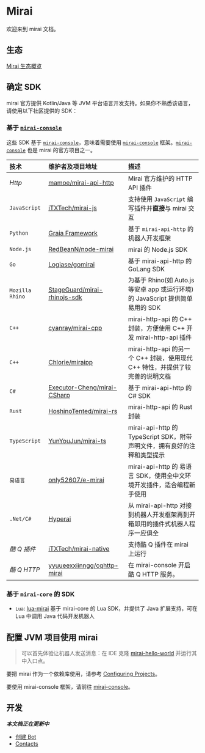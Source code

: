 # Mirai

欢迎来到 mirai 文档。

## 生态

[Mirai 生态概览](mirai-ecology.md)

## 确定 SDK

mirai 官方提供 Kotlin/Java 等 JVM 平台语言开发支持。如果你不熟悉该语言，请使用以下社区提供的 SDK：

### 基于 [`mirai-console`]

[`mirai-console`]: https://github.com/mamoe/mirai-console

这些 SDK 基于 [`mirai-console`]，意味着需要使用 [`mirai-console`] 框架。[`mirai-console`] 也是 mirai 的官方项目之一。

[mamoe/mirai-api-http]: https://github.com/mamoe/mirai-api-http
[iTXTech/mirai-native]: https://github.com/iTXTech/mirai-native
[iTXTech/mirai-js]: https://github.com/iTXTech/mirai-js
[GraiaProject/Application]: https://github.com/GraiaProject/Application
[RedBeanN/node-mirai]: https://github.com/RedBeanN/node-mirai
[Logiase/gomirai]: https://github.com/Logiase/gomirai
[StageGuard/mirai-rhinojs-sdk]: https://github.com/StageGuard/mirai-rhinojs-sdk
[cyanray/mirai-cpp]: https://github.com/cyanray/mirai-cpp
[Chlorie/miraipp]: https://github.com/Chlorie/miraipp-template
[Executor-Cheng/mirai-CSharp]: https://github.com/Executor-Cheng/mirai-CSharp
[HoshinoTented/mirai-rs]: https://github.com/HoshinoTented/mirai-rs
[YunYouJun/mirai-ts]: https://github.com/YunYouJun/mirai-ts
[only52607/e-mirai]: https://github.com/only52607/e-mirai
[theGravityLab/ProjHyperai]: https://github.com/theGravityLab/ProjHyperai
[yyuueexxiinngg/cqhttp-mirai]: https://github.com/yyuueexxiinngg/cqhttp-mirai

| 技术             | 维护者及项目地址                               | 描述                                                                    |
|:----------------|:--------------------------------------------|:-----------------------------------------------------------------------|
| *Http*          | [mamoe/mirai-api-http]                      | Mirai 官方维护的 HTTP API 插件                                            |
| `JavaScript`    | [iTXTech/mirai-js]                          | 支持使用 `JavaScript` 编写插件并**直接**与 mirai 交互                        |
| `Python`        | [Graia Framework][GraiaProject/Application] | 基于 `mirai-api-http` 的机器人开发框架                                     |
| `Node.js`       | [RedBeanN/node-mirai]                       | mirai 的 Node.js SDK                                                   |
| `Go`            | [Logiase/gomirai]                           | 基于 mirai-api-http 的 GoLang SDK                                       |
| `Mozilla Rhino` | [StageGuard/mirai-rhinojs-sdk]              | 为基于 Rhino(如 Auto.js 等安卓 app 或运行环境)的 JavaScript 提供简单易用的 SDK |
| `C++`           | [cyanray/mirai-cpp]                         | mirai-http-api 的 C++ 封装，方便使用 C++ 开发 mirai-http-api 插件           |
| `C++`           | [Chlorie/miraipp]                           | mirai-http-api 的另一个 C++ 封装，使用现代 C++ 特性，并提供了较完善的说明文档    |
| `C#`            | [Executor-Cheng/mirai-CSharp]               | 基于 mirai-api-http 的 C# SDK                                           |
| `Rust`          | [HoshinoTented/mirai-rs]                    | mirai-http-api 的 Rust 封装                                             |
| `TypeScript`    | [YunYouJun/mirai-ts]                        | mirai-api-http 的 TypeScript SDK，附带声明文件，拥有良好的注释和类型提示       |
| `易语言`         | [only52607/e-mirai]                         | mirai-api-http 的 易语言 SDK，使用全中文环境开发插件，适合编程新手使用           |
| `.Net/C#`       | [Hyperai][theGravityLab/ProjHyperai]        | 从 mirai-api-http 对接到机器人开发框架再到开箱即用的插件式机器人程序一应俱全       |
| *酷 Q 插件*      | [iTXTech/mirai-native]                      | 支持酷 Q 插件在 mirai 上运行                                               |
| *酷 Q HTTP*     | [yyuueexxiinngg/cqhttp-mirai]               | 在 mirai-console 开启酷 Q HTTP 服务。                                     |

### 基于 `mirai-core` 的 SDK

- `Lua`: [lua-mirai](https://github.com/only52607/lua-mirai) 基于 mirai-core 的 Lua SDK，并提供了 Java 扩展支持，可在 Lua 中调用 Java 代码开发机器人

## 配置 JVM 项目使用 mirai

> 可以首先体验让机器人发送消息：在 IDE 克隆 [mirai-hello-world](https://github.com/project-mirai/mirai-hello-world) 并运行其中入口点。

要把 mirai 作为一个依赖库使用，请参考 [Configuring Projects](ConfiguringProjects.md)。

要使用 mirai-console 框架，请前往 [mirai-console](https://github.com/mamoe/mirai-console)。

## 开发

***本文档正在更新中***

- [创建 Bot](CreatingBots.md)
- [Contacts](Contacts.md)
